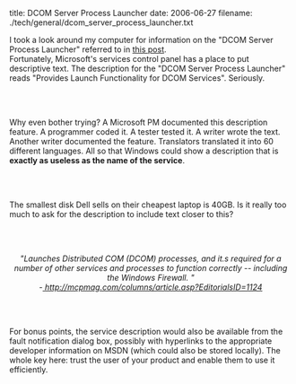 title: DCOM Server Process Launcher
date: 2006-06-27
filename: ./tech/general/dcom_server_process_launcher.txt


I took a look around my computer for information on the "DCOM Server Process Launcher" referred to in <a 
href="http://www.mschaef.com/cgi-bin/my_blosxom.cgi/tech/general/the_even_more_abominable_dialog_box.txt">this post</a>.  
Fortunately, Microsoft's services control panel has a place to put descriptive text.  The description for the "DCOM Server 
Process Launcher" reads "Provides Launch Functionality for DCOM Services".  Seriously.

<br><br>

Why even bother trying? A Microsoft PM documented this description feature. A programmer
coded it. A tester tested it. A writer wrote the text. Another writer documented the
feature. Translators translated it into 60 different languages. All so that Windows
could show a description that is <b>exactly as useless as the name of the service</b>.

<br><Br>

The smallest disk Dell sells on their cheapest laptop is 40GB. Is it really too much
to ask for the description to include text closer to this?

<br><br>

<center><i>"Launches Distributed COM (DCOM) processes, and it.s required for a number of other
services and processes to function correctly -- including the Windows Firewall. " <br>
  -<a href="http://mcpmag.com/columns/article.asp?EditorialsID=1124">
      http://mcpmag.com/columns/article.asp?EditorialsID=1124</a></i></center>

<br><br>

For bonus points, the service description would also be available from the fault notification dialog box, possibly with 
hyperlinks to the appropriate developer information on MSDN (which could also be stored locally). The whole key here: trust 
the user of your product and enable them to use it efficiently. 
